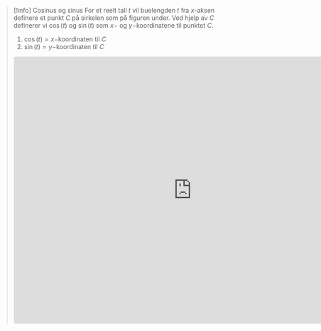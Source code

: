 
> [!info] Cosinus og sinus
> For et reelt tall $t$ vil buelengden $t$ fra $x$-aksen definere et punkt $C$ på sirkelen som på figuren under. 
>  Ved hjelp av $C$ definerer vi $\cos(t)$ og $\sin(t)$ som $x-$ og $y-$koordinatene til punktet $C$.
> 1. $\cos(t) =x-$koordinaten til $C$
> 2. $\sin (t)=y-$koordinaten til $C$
> <iframe src="https://www.geogebra.org/classic/sysbwus5?embed" width="800" height="600" allowfullscreen style="border-radius: 4px;" frameborder="0"></iframe>
  
